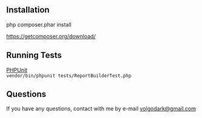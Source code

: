 Installation
-----------------------------------
php composer.phar install

https://getcomposer.org/download/

Running Tests
-----------------------------------
[PHPUnit](https://phpunit.de/) <br/>
`vendor/bin/phpunit tests/ReportBuilderTest.php`<br/>

Questions
-----------------------------------
If you have any questions, contact with me by e-mail volgodark@gmail.com
